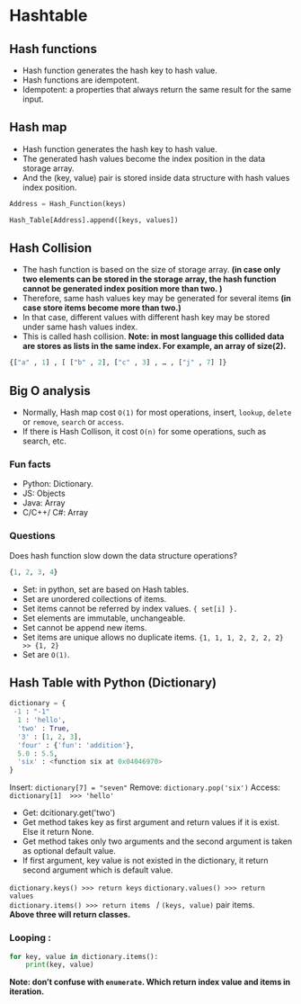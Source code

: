 # Hashtable


## Hash functions 
* Hash function generates the hash key to hash value. <br/>
* Hash functions are idempotent. <br/>
* Idempotent: a properties that always return the same result for the same input. <br/>

## Hash map
* Hash function generates the hash key to hash value. <br/>
* The generated hash values become the index position in the data storage array. <br/>
* And the (key, value) pair is stored inside data structure with  hash values index position. <br/>

```python
Address = Hash_Function(keys)

Hash_Table[Address].append([keys, values])
```

## Hash Collision
* The hash function is based on the size of storage array. **(in case only two elements can be stored in the storage array, the hash function cannot be generated index position more than two. )**
* Therefore, same hash values key may be generated for several items **(in case store items become more than two.)**
* In that case, different values with different hash key may be stored under same hash values index. 
* This is called hash collision. 
**Note: in most language this collided data are stores as lists in the same index. For example, an array of size(2).**

```python
{["a" , 1] , [ ["b" , 2], ["c" , 3] , … , ["j" , 7] ]} 
```

## Big O analysis
* Normally, Hash map cost `O(1)` for most operations, insert, `lookup`, `delete` or `remove`, `search` or `access`.
* If there is Hash Collison, it cost `O(n)` for some operations, such as search, etc.

### Fun facts
* Python: Dictionary.
* JS: Objects
* Java: Array
* C/C++/ C#: Array

### Questions
Does hash function slow down the data structure operations?

``` python
{1, 2, 3, 4}
```
* Set:  in python, set are based on Hash tables.
* Set are unordered collections of items.
* Set items cannot be referred by index values. ``` { set[i] }. ```
* Set elements are immutable, unchangeable.
* Set cannot be append new items.
* Set items are unique allows no duplicate items. `{1, 1, 1, 2, 2, 2, 2} >> {1, 2}`
* Set are `O(1)`.


## Hash Table with Python (Dictionary)

``` python
dictionary = { 
 -1 : "-1"
  1 : 'hello', 
  'two' : True, 
  '3' : [1, 2, 3], 
  'four' : {'fun': 'addition'}, 
  5.0 : 5.5, 
  'six' : <function six at 0x04046970>
}
```

Insert: ``` dictionary[7] = "seven" ```
Remove: ``` dictionary.pop('six') ```
Access: ``` dictionary[1] 
                >>> 'hello'
	```
* Get: dcitionary.get('two')
* Get method takes key as first argument and return values if it is exist. Else it return None.
* Get method takes only two arguments and the second argument is taken as optional default value.
* If first argument, key value is not existed in the dictionary, it return second argument which is default value.

``` dictionary.keys() >>> return keys ``` 
``` dictionary.values() >>> return values ```  
``` dictionary.items() >>> return items  ```  / `(keys, value)` pair items. <br/>
**Above three will return classes.**

### Looping : 
```python
for key, value in dictionary.items():
    print(key, value)
```

**Note: don’t confuse with `enumerate`. Which return index value and items in iteration.**


